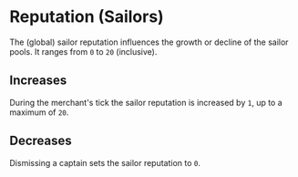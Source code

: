 # Reputation (Sailors)
The (global) sailor reputation influences the growth or decline of the sailor pools.
It ranges from `0` to `20` (inclusive).

## Increases
During the merchant's tick the sailor reputation is increased by `1`, up to a maximum of `20`.

## Decreases
Dismissing a captain sets the sailor reputation to `0`.
